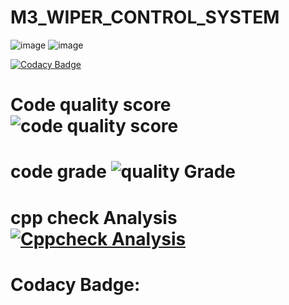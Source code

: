 # M3_WIPER_CONTROL_SYSTEM

![image](https://user-images.githubusercontent.com/101585225/167920751-00b5053e-5bbe-4dd1-9497-12b6be0975d1.png)              ![image](https://user-images.githubusercontent.com/101585225/167920843-8d7377ca-7076-4646-b4c8-b8b2078db6bb.png)

[![Codacy Badge](https://app.codacy.com/project/badge/Grade/78b59d920bf64739b3e99ecab58acd99)](https://www.codacy.com/gh/ajaybalakrishna/M3_Wiper_Control_System/dashboard?utm_source=github.com&amp;utm_medium=referral&amp;utm_content=ajaybalakrishna/M3_Wiper_Control_System&amp;utm_campaign=Badge_Grade)

# Code quality score ![code quality score](https://api.codiga.io/project/33368/score/svg)
# code grade ![quality Grade](https://api.codiga.io/project/33368/status/svg)
# cpp check Analysis [![Cppcheck Analysis](https://github.com/ajaybalakrishna/M3_Wiper_Control_System/actions/workflows/Cppcheck%20Analysis.yml/badge.svg)](https://github.com/ajaybalakrishna/M3_Wiper_Control_System/actions/workflows/Cppcheck%20Analysis.yml)

# Codacy Badge:
